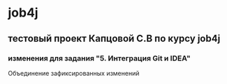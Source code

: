 # job4j
## тестовый проект Капцовой С.В по курсу job4j
### изменения для задания "5. Интеграция Git и IDEA"
Объединение зафиксированных изменений